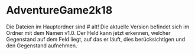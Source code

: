 # AdventureGame2k18
Die Dateien im Hauptordner sind # alt! Die aktuelle Version befindet sich im Ordner mit dem Namen v1.0. Der Held kann jetzt erkennen, welcher Gegenstand auf dem Feld liegt, auf das er läuft, dies berücksichtigen und den Gegenstand aufnehmen.   
